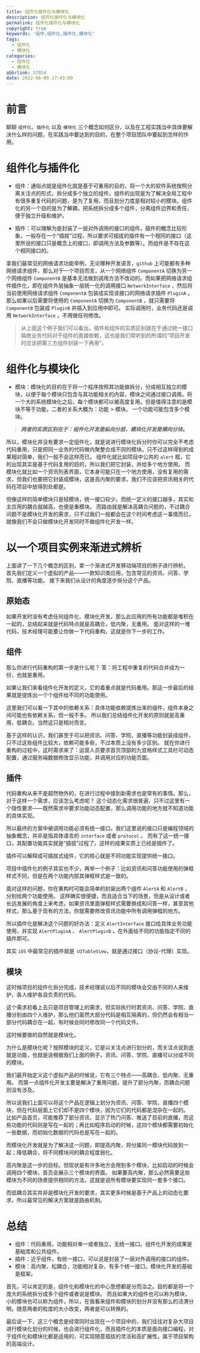 ```yaml
---
title: 组件化插件化与模块化
description: 组件化插件化与模块化
permalink: 组件化插件化与模块化
copyright: true
keywords: '组件,组件化,插件化,模块化'
tags:
  - 组件化
  - 模块化
categories:
  - 组件化
  - 模块化
abbrlink: 57854
date: 2022-06-09 17:43:09
---
```


# 前言
聊聊 `组件化`、`插件化` 以及 `模块化` 三个概念如何区分，以及在工程实践当中具体要解决什么样的问题，在实践当中要达到的目的，在整个项目团队中要起到怎样的作用。

# 组件化与插件化
+ 组件：通俗点就是组件化就是基于可重用的目的，将一个大的软件系统按照分离关注点的形式，拆分成多个独立的组件。组件的出现是为了解决全局工程中有很多重复代码的问题，是为了复用，而且划分力度是相对较小的模块。组件化的另一个目的是为了解耦，把系统拆分成多个组件，分离组件边界和责任，便于独立升级和维护。

+ 插件：可以理解为是封装了一层对外调用的接口的组件。插件的概念比较形象，一般存在一个“插拔”过程，所以要求可插拔的插件有一个相同的接口（这里所说的接口只是概念上的接口，即调用方法及参数等）。而组件是不存在这个相同接口的。

<!--more-->

拿我们最常见的网络请求功能举例，无论哪种开发语言，`github` 上可能都有多种网络请求组件，那么对于一个项目而言，从一个网络组件 `ComponentA` 切换为另一个网络组件 `ComponentB` 是基本无法做到调用方法不改动的。而如果把网络请求组件插件化，即在组件外层抽象一层统一化的调用接口 `NetworkInterface` ，然后将当前使用网络请求组件 `ComponentA` 包装成实现该接口的网络请求插件 `PluginA` 。那么如果以后需要将使用的 `ComponentA` 切换为 `ComponentB` ，就只需要将 `ComponentB` 包装成 `PluginB` 并插入到应用中即可。
实际调用时，业务代码还是调用 `NetworkInterface` ，不用做任何修改。

> 从上面这个例子我们可以看出，插件和组件的实质区别就在于通过统一接口隔绝业务代码对于组件的直接依赖，这也是我们常听到的所谓的“项目开发时应该把第三方组件封装一下再用”。

# 组件化与模块化
+ 模块：模块化的目的在于将一个程序按照其功能做拆分，分成相互独立的模块，以便于每个模块只包含与其功能相关的内容，模块之间通过接口调用。将一个大的系统模块化之后，每个模块都可以被高度复用。但是值得注意的是模块不等于功能，二者的关系大概为：功能 > 模块。
    一个功能可能包含多个模块。

> ***两者的实质区别在于：组件化开发是纵向分层，模块化开发是横向分块。***

所以，模块化并没有要求一定组件化，就是说进行模块化拆分时你可以完全不考虑代码重用，只是把同一业务的代码做内聚整合成不同的模块。只不过这样得到的成果相对简单，我们一般不会这样而已。
组件化就比如项目中公共的 `alert` 框，它的出现其实是基于代码复用的目的，所以我们把它封装，并给多个地方使用。
而模块化就比如一个资讯列表界面，它本身可能只在一个地方使用，没有复用的需求，但我们也要把它封装成模块，这是高内聚的要求，我们不应该把资讯相关的代码在项目中放得到处都是。

但像这样的简单模块只是轻模块，统一接口较少。而统一定义的接口越多，其实和主应用的耦合就越高，也便是重模块。
而路由就是解决高耦合问题的，不过耦合问题不是模块化开发的需求，只不过我们一般都会在这个时间考虑这一事情而已，就像我们不会只做模块化开发同时不做组件化开发一样。

# 以一个项目实例来渐进式辨析
上面讲了一下几个概念的区别，拿一个渐进式开发移动端项目的例子进行辨析。
首先我们定义一个虚拟的产品——一款知识类应用，包含常见的资讯、问答、学院、直播等功能。
接下来我们从设计的角度逐步拆分这个产品。

## 原始态
如果开发时没有考虑任何组件化、模块化开发，那么此应用的所有功能都是堆积在一起的，总结起来就是代码特点就是高耦合，低内聚，无重用。
面对这样的一堆代码，技术经理可能要让你做一下代码重构，这就是你下一步的工作。

## 组件
那么你进行代码重构的第一步是什么呢？
答：将工程中重复的代码合并成为一份，也就是重用。

如果让我们来看组件化开发的定义，它的着重点就是代码重用。那这一步最后的结果就是提炼出一个个组件给不同的功能使用。

这里我们可以看一下其中的依赖关系：具体功能依赖提炼出来的组件，组件本身之间可能也有依赖关系，但一般不多。
所以我们总结组件化开发的原则就是高重用，低耦合。当然这只是相对而言。

基于这样的认识，我们甚至于可以把资讯、问答、学院、直播等功能封装成组件，只不过这些组件比较大，依赖可能多些，不过本质上没有多少区别。
就在你进行重构的过程中，这时需求来了：运营人员要求首页顶部的九宫格样式工具栏可动态配置，通过服务端数据修改显示功能，并调用对应的功能页面。

## 插件
代码重构从来不是超然物外的，在进行过程中接到新需求也是常有的事情。那么，对于这样一个需求，应该怎么考虑呢？
这个动态化需求很普遍，只不过这里有一个隐性要求——既然需求中要求功能动态配置，那么调用功能的地方就不知道功能的具体实现。

所以最终的方案中被调用功能必须有统一接口。我们这里说的接口只是编程领域的抽象概念，并非是指具体语言的 `interface` 或者 `protocol` 。
而有了这一统一接口，其配置功能其实就是“插拔”过程了。这样的成果实质上已经是插件了。

插件可以解释成可插拔式组件，它的核心就是不同功能实现提供统一接口。

项目中插件化的例子其实也不少，再举一个例子：比如资讯和问答功能使用的弹框样式不同，但是在两个功能内部其弹框样式是一致的。

面对这样的问题，你在重构时可能会简单的封装出两个组件 `AlertA` 和 `AlertB` ，分别给两个功能使用。
这样确实很便捷，而且适合当下的场景，但是从设计或者长远发展的角度上来考虑，如果资讯里面弹框样式需要换成和问答一样，甚至其他样式，那么基于现有的方法，你就需要修改资讯功能中所有调用弹框的地方。

所以插件化是解决这个问题的好办法：定义 `AlertInterface` 接口给具体业务功能使用，并实现 `AlertPluginA` 、 `AlertPluginB` ，在外面给不同的功能指定不同的插件即可。

其实 `iOS` 中最常见的插件就是` UITableView`，就是通过接口（协议-代理）实现。

## 模块
这时候项目的组件化拆分完成，技术经理说以后不同的模块会交由不同的人来维护，各人维护各自负责的代码。

这个需求初看上去只是项目管理上的需求，但实际执行时若资讯、问答、学院、直播分别由四个人维护，那么他们虽然大部分代码是相互隔离的，但仍然会有相当一部分代码耦合在一起，有时候会同时修改同一个代码文件。

这时候要做的自然就是模块化。

为什么是模块化呢？按照模块的定义，它是以关注点进行划分的，而关注点说到底就是功能，也就是说根据我们上面的例子，资讯、问答、学院、直播可以分成不同的模块。

我们最开始定义这个虚拟产品的时候说，它有三个特点——高耦合、低内聚、无重用。
而第一点组件化开发主要是解决了重用问题，提升了部分内聚，而耦合问题则没有涉及。

所以说我们上面可以将这个产品在逻辑上划分为资讯、问答、学院、直播四个模块，但在代码层面上它们却不是四个模块，因为它们的代码都是混杂在一起的。
比如产品首页，可能推荐了部分资讯、显示了热门问答、推送了目前的直播，而这些功能的代码则是写在一起的；再比如程序启动的时候，这四个模块都需要初始化一些数据，而初始化数据的代码也是写在一起的。

而模块化开发就是为了解决这一问题，即提高内聚，将分属同一模块代码放到一起；降低耦合，将不同模块间的耦合程度弱化。

高内聚是这一步的目标。但现状是有许多地方会用到多个模块，比如启动的时候会调用四个模块，首页会展示三个模块的界面。
如果要高内聚，那么必然需要这些模块为不同的场景提供相同的方法，这就是说所有模块要实现同一套多个接口。

而低耦合其实并非是模块化开发的要求，其实更多时候是基于产品上的动态化要求，所以最常见的解决方案就是路由机制。

# 总结
+ 组件：代码重用，功能相对单一或者独立，无统一接口。组件化开发的成果是基础库和公共组件。
+ 插件：近乎组件，有统一接口，可以说是封装了一层对外调用的接口的组件。
+ 模块：高内聚，松耦合，功能相对复杂，有多个统一接口。模块化开发的基础是框架。

首先，可以肯定的是，组件化和模块化的中心思想都是分而治之。目的都是将一个庞大的系统拆分成多个组件或者说是模块。
而且如果大的组件也可以称为模块，小的模块也可以称为组件，所以，在我看来组件和模块的划分并没有那么的泾渭分明。随意两者的粒度的大小改变，两者是可以转换的。

最后说一下，这三个概念是经常同时出现在一个项目中的，我们往往对复杂大项目进行模块化划分的时候，也会进行组件化，而且插件化的本质是面向接口编程，对于组件化和模块化都是适用的，可实现随意插拔的灵活和高扩展性，属于项目架构的高端设计。
